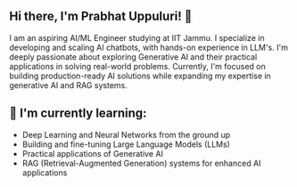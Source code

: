 ## Hi there, I'm Prabhat Uppuluri! 👋
I am an aspiring AI/ML Engineer studying at IIT Jammu. I specialize in developing and scaling AI chatbots, with hands-on experience in LLM's. I'm deeply passionate about exploring Generative AI and their practical applications in solving real-world problems. Currently, I'm focused on building production-ready AI solutions while expanding my expertise in generative AI and RAG systems.
## 🌱 I'm currently learning:

- Deep Learning and Neural Networks from the ground up
- Building and fine-tuning Large Language Models (LLMs)
- Practical applications of Generative AI
- RAG (Retrieval-Augmented Generation) systems for enhanced AI applications
